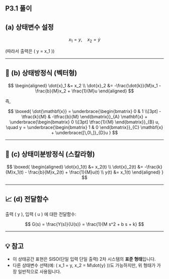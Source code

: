 ## P3.1 풀이
## (a) 상태변수 설정
$$
x_1 = y,  \quad   x_2 = \dot{y}
$$

(따라서 출력은 \( y = x_1 \))

---

## 🧮 (b) 상태방정식 (벡터형)

$$
\begin{aligned}
\dot{x}_1 &= x_2 \\
\dot{x}_2 &= -\frac{\dot{k}}{M}x_1 - \frac{b}{M}x_2 + \frac{1}{M}u
\end{aligned}
$$

즉,

$$
\boxed{
\dot{\mathbf{x}} =
\underbrace{\begin{bmatrix}
0 & 1 \\[3pt]
-\tfrac{k}{M} & -\tfrac{b}{M}
\end{bmatrix}}_{A}
\mathbf{x} +
\underbrace{\begin{bmatrix} 0 \\[3pt] \tfrac{1}{M} \end{bmatrix}}_{B} u,
\quad
y =
\underbrace{\begin{bmatrix} 1 & 0 \end{bmatrix}}_{C} \mathbf{x} +
\underbrace{[\,0\,]}_{D}u
}
$$

---

## 🧩 (c) 상태미분방정식 (스칼라형)

$$
\boxed{
\begin{aligned}
\dot{x}_1(t) &= x_2(t) \\
\dot{x}_2(t) &= -\frac{k}{M}x_1(t) - \frac{b}{M}x_2(t) + \frac{1}{M}u(t) \\
y(t) &= x_1(t)
\end{aligned}
}
$$

---

## 📈 (d) 전달함수

출력 \( y \), 입력 \( u \) 에 대한 전달함수:

$$
G(s) = \frac{Y(s)}{U(s)} = \frac{1}{M s^2 + b s + k}
$$

---

## 💡 참고

- 이 상태공간 표현은 SISO(단일 입력 단일 출력) 2차 시스템의 **표준 형태**입니다.  
- 다른 상태변수 선택(예: \( x_1 = y, x_2 = M\dot{y} \))도 가능하지만, 위 형태가 가장 일반적으로 사용됩니다.
